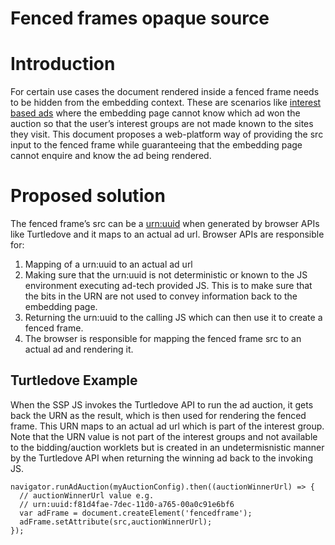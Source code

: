 # Fenced frames opaque source


# Introduction

For certain use cases the document rendered inside a fenced frame needs to be hidden from the embedding context. These are scenarios like [interest based ads](https://github.com/WICG/turtledove) where the embedding page cannot know which ad won the auction so that the user’s interest groups are not made known to the sites they visit. This document proposes a web-platform way of providing the src input to the fenced frame while guaranteeing that the embedding page cannot enquire and know the ad being rendered.


# Proposed solution

The fenced frame’s src can be a [urn:uuid](https://tools.ietf.org/html/rfc4122) when generated by browser APIs like Turtledove and it maps to an actual ad url. Browser APIs are responsible for:



1. Mapping of a urn:uuid to an actual ad url 
2. Making sure that the urn:uuid is not deterministic or known to the JS environment executing ad-tech provided JS. This is to make sure that the bits in the URN are not used to convey information back to the embedding page.
3. Returning the urn:uuid to the calling JS which can then use it to create a fenced frame.
4. The browser is responsible for mapping the fenced frame src to an actual ad and rendering it.


## Turtledove Example

When the SSP JS invokes the Turtledove API to run the ad auction, it gets back the URN as the result, which is then used for rendering the fenced frame. This URN maps to an actual ad url which is part of the interest group. Note that the URN value is not part of the interest groups and not available to the bidding/auction worklets but is created in an undetermisnistic manner by the Turtledove API when returning the winning ad back to the invoking JS.


```
navigator.runAdAuction(myAuctionConfig).then((auctionWinnerUrl) => {
  // auctionWinnerUrl value e.g.
  // urn:uuid:f81d4fae-7dec-11d0-a765-00a0c91e6bf6
  var adFrame = document.createElement('fencedframe');
  adFrame.setAttribute(src,auctionWinnerUrl);
});
```
